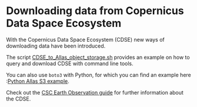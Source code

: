 # Downloading data from Copernicus Data Space Ecosystem

With the Copernicus Data Space Ecosystem (CDSE) new ways of downloading data have been introduced. 

The script [CDSE_to_Allas_object_storage.sh](CDSE_to_Allas_object_storage.sh) provides an example on how to query and download CDSE with command line tools.

You can also use `boto3` with  Python, for which you can find an example here :[Python Allas S3 example](../python/allas/working_with_allas_from_Python_S3.py).

Check out the [CSC Earth Observation guide](https://docs.csc.fi/support/tutorials/gis/eo_guide) for further information about the CDSE.
